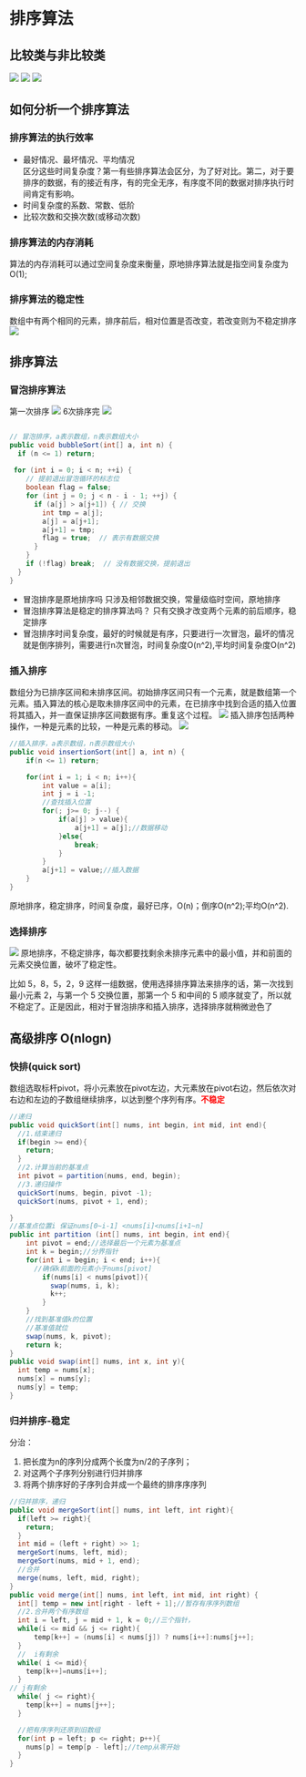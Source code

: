# 排序算法

## 比较类与非比较类
![](img/18-01.jpg)
![](img/18-02.png)
![](img/18-03.png)
## 如何分析一个排序算法
### 排序算法的执行效率

* 最好情况、最坏情况、平均情况  
区分这些时间复杂度？第一有些排序算法会区分，为了好对比。第二，对于要排序的数据，有的接近有序，有的完全无序，有序度不同的数据对排序执行时间肯定有影响。
* 时间复杂度的系数、常数、低阶  
* 比较次数和交换次数(或移动次数)

### 排序算法的内存消耗
算法的内存消耗可以通过空间复杂度来衡量，原地排序算法就是指空间复杂度为O(1);

### 排序算法的稳定性
数组中有两个相同的元素，排序前后，相对位置是否改变，若改变则为不稳定排序
![](img/18-04.jpg)

## 排序算法
### 冒泡排序算法
第一次排序
![](img/18-05.jpg)
6次排序完
![](img/18-06.jpg)
```java

// 冒泡排序，a表示数组，n表示数组大小
public void bubbleSort(int[] a, int n) {
  if (n <= 1) return;
 
 for (int i = 0; i < n; ++i) {
    // 提前退出冒泡循环的标志位
    boolean flag = false;
    for (int j = 0; j < n - i - 1; ++j) {
      if (a[j] > a[j+1]) { // 交换
        int tmp = a[j];
        a[j] = a[j+1];
        a[j+1] = tmp;
        flag = true;  // 表示有数据交换      
      }
    }
    if (!flag) break;  // 没有数据交换，提前退出
  }
}
```
* 冒泡排序是原地排序吗 只涉及相邻数据交换，常量级临时空间，原地排序
* 冒泡排序算法是稳定的排序算法吗？ 只有交换才改变两个元素的前后顺序，稳定排序
* 冒泡排序时间复杂度，最好的时候就是有序，只要进行一次冒泡，最坏的情况就是倒序排列，需要进行n次冒泡，时间复杂度O(n^2),平均时间复杂度O(n^2)

### 插入排序
数组分为已排序区间和未排序区间。初始排序区间只有一个元素，就是数组第一个元素。插入算法的核心是取未排序区间中的元素，在已排序中找到合适的插入位置将其插入，并一直保证排序区间数据有序。重复这个过程。
![](./img/18-07.jpg)
插入排序包括两种操作，一种是元素的比较，一种是元素的移动。
![](img/18-08.jpg)

```java
//插入排序，a表示数组，n表示数组大小
public void insertionSort(int[] a, int n) {
    if(n <= 1) return;

    for(int i = 1; i < n; i++){
        int value = a[i];
        int j = i -1;
        //查找插入位置
        for(; j>= 0; j--) {
            if(a[j] > value){
                a[j+1] = a[j];//数据移动
            }else{
                break;
            }
        }
        a[j+1] = value;//插入数据
    }
}
```
原地排序，稳定排序，时间复杂度，最好已序，O(n)；倒序O(n^2);平均O(n^2).

### 选择排序
![](img/18-09.jpg)
原地排序，不稳定排序，每次都要找剩余未排序元素中的最小值，并和前面的元素交换位置，破坏了稳定性。

比如 5，8，5，2，9 这样一组数据，使用选择排序算法来排序的话，第一次找到最小元素 2，与第一个 5 交换位置，那第一个 5 和中间的 5 顺序就变了，所以就不稳定了。正是因此，相对于冒泡排序和插入排序，选择排序就稍微逊色了

## 高级排序 O(nlogn)
### 快排(quick sort)

数组选取标杆pivot，将小元素放在pivot左边，大元素放在pivot右边，然后依次对右边和左边的子数组继续排序，以达到整个序列有序。<strong><font color="red">不稳定</font></strong>

```java
//递归
public void quickSort(int[] nums, int begin, int mid, int end){
  //1.结束递归
  if(begin >= end){
    return;
  }
  //2.计算当前的基准点
  int pivot = partition(nums, end, begin);
  //3.递归操作
  quickSort(nums, begin, pivot -1);
  quickSort(nums, pivot + 1, end);

}
//基准点位置i 保证nums[0~i-1] <nums[i]<nums[i+1~n]
public int partition (int[] nums, int begin, int end){
    int pivot = end;//选择最后一个元素为基准点
    int k = begin;//分界指针
    for(int i = begin; i < end; i++){
      //确保k前面的元素小于nums[pivot]
        if(nums[i] < nums[pivot]){
          swap(nums, i, k);
          k++;
        }
    }
    //找到基准值k的位置
    //基准值就位
    swap(nums, k, pivot);
    return k;
}
public void swap(int[] nums, int x, int y){
  int temp = nums[x];
  nums[x] = nums[y];
  nums[y] = temp;
}
```

### 归并排序-稳定
分治：  
1. 把长度为n的序列分成两个长度为n/2的子序列；
2. 对这两个子序列分别进行归并排序
3. 将两个排序好的子序列合并成一个最终的排序序序列

```java
//归并排序，递归
public void mergeSort(int[] nums, int left, int right){
  if(left >= right){
    return;
  }
  int mid = (left + right) >> 1;
  mergeSort(nums, left, mid);
  mergeSort(nums, mid + 1, end);
  //合并
  merge(nums, left, mid, right);
}
public void merge(int[] nums, int left, int mid, int right) {
  int[] temp = new int[right - left + 1];//暂存有序序列数组
  //2.合并两个有序数组
  int i = left, j = mid + 1, k = 0;//三个指针，
  while(i <= mid && j <= right){
      temp[k++] = (nums[i] < nums[j]) ? nums[i++]:nums[j++];
  }
  //  i有剩余
  while( i <= mid){
    temp[k++]=nums[i++];
  }
// j有剩余
  while( j <= right){
    temp[k++] = nums[j++];
  }

  //把有序序列还原到旧数组
  for(int p = left; p <= right; p++){
    nums[p] = temp[p - left];//temp从零开始
  }
}
```